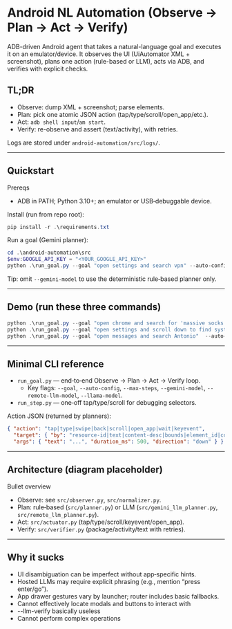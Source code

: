 # Android NL Automation (Observe → Plan → Act → Verify)

ADB-driven Android agent that takes a natural-language goal and executes it on an emulator/device. It observes the UI (UiAutomator XML + screenshot), plans one action (rule-based or LLM), acts via ADB, and verifies with explicit checks.

## TL;DR
- Observe: dump XML + screenshot; parse elements.
- Plan: pick one atomic JSON action (tap/type/scroll/open_app/etc.).
- Act: `adb shell input`/`am start`.
- Verify: re-observe and assert (text/activity), with retries.

Logs are stored under `android-automation/src/logs/`.

---

## Quickstart

Prereqs
- ADB in PATH; Python 3.10+; an emulator or USB‑debuggable device.

Install (run from repo root):

```powershell
pip install -r .\requirements.txt
```

Run a goal (Gemini planner):

```powershell
cd .\android-automation\src
$env:GOOGLE_API_KEY = "<YOUR_GOOGLE_API_KEY>"
python .\run_goal.py --goal "open settings and search vpn" --auto-config --max-steps 20 --gemini-model "gemini-1.5-flash"
```

Tip: omit `--gemini-model` to use the deterministic rule‑based planner only.

---

## Demo (run these three commands)

```powershell
python .\run_goal.py --goal "open chrome and search for 'massive socks' and click on Go/or inupt [return] to make a request" --auto-config --max-steps 20 --gemini-model "gemini-1.5-flash" --gemini-api-key ""
python .\run_goal.py --goal "open settings and scroll down to find system and tap on it" --auto-config --max-steps 20 --gemini-model "gemini-1.5-flash" --gemini-api-key "" 
python .\run_goal.py --goal "open messages and search Antonio"  --auto-config --max-steps 20 --gemini-model "gemini-1.5-flash" --gemini-api-key
```

---

## Minimal CLI reference

- `run_goal.py` — end‑to‑end Observe → Plan → Act → Verify loop.
  - Key flags: `--goal`, `--auto-config`, `--max-steps`, `--gemini-model`, `--remote-llm-model`, `--llama-model`.
- `run_step.py` — one‑off tap/type/scroll for debugging selectors.

Action JSON (returned by planners):

```json
{ "action": "tap|type|swipe|back|scroll|open_app|wait|keyevent",
  "target": { "by": "resource-id|text|content-desc|bounds|element_id|component", "value": "..." },
  "args": { "text": "...", "duration_ms": 500, "direction": "down" } }
```

---

## Architecture (diagram placeholder)

<!-- TODO: Insert Observe → Plan → Act → Verify diagram here -->

Bullet overview
- Observe: see `src/observer.py`, `src/normalizer.py`.
- Plan: rule‑based (`src/planner.py`) or LLM (`src/gemini_llm_planner.py`, `src/remote_llm_planner.py`).
- Act: `src/actuator.py` (tap/type/scroll/keyevent/open_app).
- Verify: `src/verifier.py` (package/activity/text with retries).


---

## Why it sucks
- UI disambiguation can be imperfect without app‑specific hints.
- Hosted LLMs may require explicit phrasing (e.g., mention “press enter/go”).
- App drawer gestures vary by launcher; router includes basic fallbacks.
- Cannot effectively locate modals and buttons to interact with
- --llm-verify basically useless
- Cannot perform complex operations